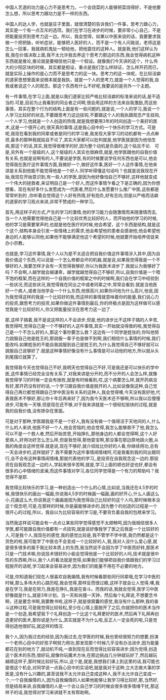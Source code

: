中国人艺道的功力是心力不是思考力。一个会烧菜的人能够把菜烧得好，不是他要怎么想，所以思考力跟功力是不一样的东西。

中国人的达人学，也就是庄子里面，就很清楚的告诉我们一件事，思考力跟心力，其实是一个有一点互斥的选项。我们在学习在进步的时候，要非常小心自己，不是把能量投资到思考力这一边。所以，我会觉得，如果以中医来说的话，我要要求我做一个把把脉，听听症状，能够把人医好的人，而不是一个有人问我说，老师这是怎么一回事，我就病机鬼扯一顿给他，把他震住的这种人。就是我,他们这样认为我,我在价值决取上面,我不太允许我去养这个思考力那边的东西,我会觉得病机这种东西就是推论,推论就是要相信他只是一个假设。就像我们今天讲的这个，什么伟大的少阳区块的时候，其实都是假设，重点是我们怎么样辩证，怎么样开药而已，就是实际上操作的是心力而不是思考力的这一块。思考力的这一块呢，在比较洁癖的道家思想里面来说根本就是我执，就是一个人的思考力,就是一个人觉得的我,自我或者说这个人的观念。那这个东西有什么不好呢,我要说的是另外一个主题。

有一件事情,在学习上面,就是以我们道家比较严格比较洁癖的标准来说的话,是不适当的.可是,目前为止我看到的同业者之间啊,很会用这样的方法来自我激励,而这些事情，其实在整个行为的结构上面是有一些问题的,就是说,一个人的学习,我说一个人学习比较好的状态,不要跟思考力这边挂钩,不要跟这个人的我执跟观念产生挂钩,一个人学习,他就是一个人创造的热情,就是我想要用3年的时间创造一个美好的医术,这是一个很开心的,很天真的事情.这是我心目中的一个快乐的学习方式。可是呢,我现在看到我的同辈或者是同行的学习者,我发现大家学习的动机都有一点点麻烦,最多的那种我就姑且不论了,其实大家都可以批判就是,他学医就是因为他怕生病,那这个的话,其实,我觉得很难学的好,因为整个动机是负面的,这个姑且不论.
 
可是,另外有一个层级的人,这个层级的人其实也很麻烦,就是,他学医跟他的自我价值有关系,也就是说啊有的人,不要说是学医,有的时候要说学任何东西也是可以,他会觉得我在医疗这件事情方面,我做好一个,做好这件事,医好一个人这件事情,在他来讲是关系到他能不能觉得他是一个好人.同学听得懂这句话吗？也就是说我现在开始,我现在开始意识到,有一些人的学医,是因为他好像怕自己不够好,这样他就变成一个伟大的拯救者,来证明自己是一个好人,而这件事情乍看之下是正确的,因为你想想看，现在有好多什么发愿成为一代医者,然后什么发愿要什么推广中医,这些都是常常听到的 ,你听着会觉得这个人好有热情,好有抱负,好有志向,但是以严格而洁癖的道家的学习观点来讲,非常不赞成的一种学习。

首先,用这样子的方式,产生的学习的激情,他的学习能力会随激情而来随激情而去,当一个人他需要觉得他自己是一个比较优秀比较好的人，而开始他的学习的时候,他的学习是需要掌声的,也就是他在医疗的时候,他会希望，这个东西是结构,就是这个这个,结构本身会引发一些情绪上的需求,他会希望他的患者会感谢他,他会希望他身边的人能够认同他,如果他不能够满足他这个希望的时候,他就要开始培养信徒来办小宗教。

也就是,学习这件事情,我个人以为是不太适合把自我价值这件事情涉入其中,因为自我价值这个东西,可以说是一个怎么修都会坏的机器,就是说,如果我觉得我是一个不够好的人,我要怎样才会有一天觉得我够好,你以为我医术进步了.我就认为我够好了吗？不会啊,人越学就会越谦卑，越学就越觉得自己不够好,所以,自我价值是一个喂不饱的框架,而在这样的一个自我价值的框架之中的时候啊,我们会在学习中经验到一些状况,而这些状况,我觉得我在同业之中或者同辈之中,常常会看到.就是当他医好一个病人,或者当他学会一个什么东西,他很高兴,如果你问他为什么高兴,他说,因为我觉得这样的我是一个比较好的我,而这样的事情就意味着你的能量,我们说心力的投资,跟思考力的投资,如果你做这件事情到最后,你的终极点是因为这样做可以感觉我是个比较好的人,你又把能量投注在思考力这一边了.

那,这样子搞着,我不是说这样的人不会进步,但是,他的进步比不这样子搞的人辛苦,我觉得呵,觉得自己是一个不够好的人这件事情,其实一开始就没得救的啦,我觉得自己是一个不怎么好的人,那这个事你要怎么救？这边有一个同学是姓张的,你叫他努力說服自己他是姓王的,那說服一辈子也是做不到啊,我们相信什么事情的时候,我们能改吗.如果姓张的不能自我說服到自己是姓王的,为什么我觉得自己不够好就可以說服自己说够好了.就是这种事情好像没有什么事情是可以动他的地方,所以就从头到尾摆烂就算了。

我觉得我今天也觉得自己不好,我明天也觉得自己不好,可是我还是可以快乐的学中医,这件事情已经完全没有关系了,对我来讲是分开的,而不分开的人会怎么样,就像我觉得学习的时候一定会有挫败,就是有时候看到,哎,这个病要怎么样,就开药病没有好,那开药没有好的话,一个学习跟自我价值是脱开的人,比如说像我这种,自己觉得自己再烂都觉得跟自己学中医没有关系的这种人,我会觉得噢,今天没有医好他,代表我医术不够好,那让你十年后再来好了,因为我今天医术还不够啊,所以我以后慢慢进步,可能有一天够,但是现在还不够,对于我来讲就是一个很轻松愉快的过程,就是我的自我价值,没有掺杂在里面。

可是对于那种,学医跟我是不是一个好人,我有没有做一个值得活于天地间的人,什么什么的人来讲,他医不好一个人,他会苦恼的,他会觉得,我怎么能够救不了他,我怎么可以不是一个救人者,然后开始苦思,开始挣扎,那他身边的人都会觉得啊,这个人好爱病人,好用功好怎么怎么样,但是我觉得,那他耍宝啊,那没事在那边原地跳火圈,从我的角度会这样觉得.就是说,现在不够好,就介绍给比你好的人看,你继续用功,总有一天会进步的,这样就好了.我不需要为这件事情闹情绪阿,可是我看到我的同业跟同行,会不会有这种事情闹情绪,那就代表他的学习,,是投资在自我观念这一边的.那投资在自我观念这一边的人,学起来很辛苦啊,就是,学习上面的顺也好逆也好,都会有很多的心中情绪的波澜,而这件事情对学习,各位同学觉得是一个有力的帮助吗？我觉得不是耶.

我觉得比较快乐的学习,是一种创造出一个什么的心情,比如说,当我还在4,5岁的时候,我很快乐的画出一幅画,你说我4,5岁的时候画一幅画,画的好开心,什么人画这么小,花画这么大,你说我这个画画是因为我觉得自己比较好的这个人吗,那时候根本没这个观念吧,可是,在那样的时候,你是最能够进步的,因为整个的创造的过程是一个很开心的过程,所以，我自以为比较容易的学习是,不要背负着自我的包袱来学习。

当然我这样说可能会有一点点让某些同学觉得感觉不太顺畅呵,因为我相信很多人学医,都可能跟自我价值都有一点挂钩,就是说好像我学了医之后我是一个比较好的人,可是我个人,我现在的感觉,我的感觉比较是,我不管学不学中医,我仍然都是这个货色的啦,我可能学了中医也不会变成一个比较好的人,我,我对人没什么爱心感,就是很多很多的属于我比较本质上的东西,我当然说不会因为学了中医而好转,那医术只是一门技术嘛,你说技术很好的小偷会觉得他是一个比较好的人吗,技术就是很中性的东西嘛,所以,我个人的看法就是觉得,如果我们能够把自我价值跟我们的学习过程脱开的话呢,学习起来会容易进步,因为我们的能量不用在不必要的地方。

可是,你知道我们现在人很喜欢自我煽情,我有时候看那些同行同辈哦,在学习中医的时候,那么多伟大的心路历程,我会觉得,那样反而很过瘾,这样子就会让人觉得,噢,我是在学习,我是在努力,我是在挣扎,我是在奋斗。而我的话,我就会觉得,我学习中医好像就是什么,就是3年计划。当一天和尚撞一天钟，然后每个礼拜说,不想要念书啊，还是要念书啊,我要教书啦,这样子,就是很窝囊的感觉,我没有什么那种,我的奋斗这种过程,可是我觉得比较轻松,至少在心情上面脱开了之后,你就把你的医术当作是一个创造,我希望我下个礼拜创造一个比这个礼拜更好的医术,然后再下礼拜再创造更好的医术,那你说是为什么,其实就是不为什么啦,反正人一定会死的啦,只是觉得创造他很好玩,就这样的情况.

我个人,因为我过去的经验,因为我过去,在学医的时候,我也曾经很努力的想要,扮演一个老师心目中的好孩子啊努力用功,那发现那个时候几乎没有办法进步,因为能量都花在别的地方了,就动机不纯,一直到现在反而觉得比较容易进步;因为觉得,创造这个医术的东西,很好玩,就像你玩魔术方块,在那边挑战几分钟就玩好了,然后越玩越顺这样子,那时候比较好玩.所以,这个是,就是,我想我们课上到这里的话,我可能也是借这个机会,对同学说一点我心目中的实话吧,就是我对于这种,立大志做大事的学医是,没有什么兴趣的,甚至说我不太允许自己变成这种人,我不太允许自己变成一个,一个自我煽情的人,因为自我煽情的人如果他能够让我学习得比较好,那,当然好,但是结局来讲,自我煽情的人是一个会让自己学习的时候会很多很多情绪干扰,那这样子的话,我觉得对学习来讲就不太有帮助啊。
